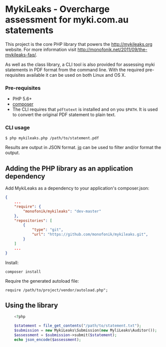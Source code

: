 # MykiLeaks - Overcharge assessment for myki.com.au statements

This project is the core PHP library that powers the http://mykileaks.org website. For more
information visit http://monofonik.net/2011/09/the-mykileaks-faq/.

As well as the class library, a CLI tool is also provided for assessing myki statements in PDF
format from the command line. With the required pre-requisites available it can be used on both
Linux and OS X.

### Pre-requisites

- PHP 5.6+
- [composer](https://getcomposer.org/)
- The CLI requires that `pdftotext` is installed and on you `$PATH`. It is used to convert the 
  original PDF statement to plain text.

### CLI usage

```bash
$ php mykileaks.php /path/to/statement.pdf
```

Results are output in JSON format. [jq](http://stedolan.github.io/jq/) can be used to filter and/or
format the output.

## Adding the PHP library as an application dependency

Add MykiLeaks as a dependency to your application's composer.json:

```json
{
    ...
    "require": {
        "monofonik/mykileaks": "dev-master"
    },
    "repositories": [
        {
            "type": "git",
            "url": "https://github.com/monofonik/mykileaks.git",
        }
    ]
    ...
}
```

Install:

    composer install

Require the generated autoload file:

    require /path/to/project/vendor/autoload.php";

## Using the library

```php
    <?php 

    $statement = file_get_contents("/path/to/statement.txt");
    $submission = new MykiLeaks\Submission(new MyliLeaks\Auditor());
    $assessment = $submission->submit($statement);
    echo json_encode($assessment);

```
